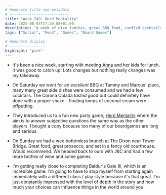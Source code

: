 ```yaml
---
# Weeknote title and metadata
# ---------------------------
title: "Week 249: Herd Mentality"
date: 2025-08-04T17:30:00+01:00
description: "A week of nice lunches, great BBQ food, curdled cocktails, following the herd, bottomless brunches, and some excellent RPGing"
tags: ["Social", "Food", "Games", "Board Games"]

# Weeknote display
# ----------------
highlight: "pink"
---
```


  * It's been a nice week, starting with meeting [Anna](https://www.annashipman.co.uk/) and her kids for lunch. It was good to catch up! Lots changes but nothing really changes was my takeaway.

  * On Saturday we went for an _excellent_ BBQ at Tammy and Marcus' place, many many great side dishes were consumed and we had a few cocktails. The Corona Colada _tasted_ good but could definitely have done with a proper shake - floating lumps of coconut cream were offputting.

  * They introduced us to a fun new party game, [Herd Mentality](https://boardgamegeek.com/boardgame/311322/herd-mentality) where the aim is to answer subjective questions the same way as the other players. I bought a copy because too many of our boardgames are long and serious.

  * On Sunday we had a wee bottomless brunch at The Dixon near Tower Bridge. Great food, great prosecco, and set in a fancy old courthouse. Would recommend. We headed back to ours with J&C and had a few more bottles of wine and some games.

  * I'm getting really close to completing Baldur's Gate III, which is an incredible game. I'm going to have to stop myself from starting again immediately with a different class / play style because it's that great. I'm just constantly impressed with the level of depth in the story and how much your choices can influence things in the world around you.
